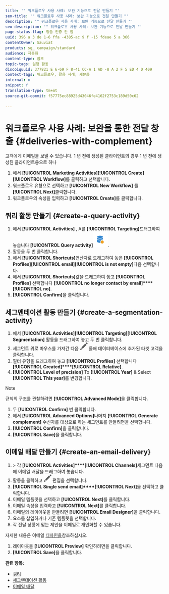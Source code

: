```yaml
---
title: '" 워크플로우 사용 사례: 보완 기능으로 전달 만들기 "'
seo-title: '" 워크플로우 사용 사례: 보완 기능으로 전달 만들기 "'
description: '" 워크플로우 사용 사례: 보완 기능으로 전달 만들기 "'
seo-description: '" 워크플로우 사용 사례: 보완 기능으로 전달 만들기 "'
page-status-flag: 정품 인증 안 함
uuid: 396 a 3 de 1-6 ffa -4385-ac 9 f -15 fdeae 5 a 366
contentOwner: Sauviat
products: sg_ campaign/standard
audience: 자동화
content-type: 참조
topic-tags: 실행 활동
discoiquuid: 377821 E 6-69 F 8-41 CC-A 1 AD -8 A 2 F 5 ED 4 D 409
context-tags: 워크플로우, 활용 사례, 세분화
internal: n
snippet: Y
translation-type: tm+mt
source-git-commit: f57775ec88925d43046fe4162f2753c189d50c62

---
```



# 워크플로우 사용 사례: 보완을 통한 전달 창출 {#deliveries-with-complement}

고객에게 이메일을 보낼 수 있습니다. 1 년 전에 생성된 클라이언트의 경우 1 년 전에 생성된 클라이언트용으로 하나

1. 에서 **[!UICONTROL Marketing Activities]****[!UICONTROL Create]****[!UICONTROL Workflow]**&#x200B;를 클릭하고 선택합니다.
1. 워크플로우 유형으로 선택하고 **[!UICONTROL New Workflow]** 를 **[!UICONTROL Next]**&#x200B;클릭합니다.
1. 워크플로우의 속성을 입력하고 **[!UICONTROL Create]**&#x200B;를 클릭합니다.

## 쿼리 활동 만들기 {#create-a-query-activity}

1. 에서 **[!UICONTROL Activities]** , A를 **[!UICONTROL Targeting]**&#x200B;드래그하여 놓습니다 **[!UICONTROL Query activity]**![](assets/query.png).
1. 활동을 두 번 클릭합니다.
1. 에서 **[!UICONTROL Shortcuts]**&#x200B;연산자로 드래그하여 놓은 **[!UICONTROL Profiles]****[!UICONTROL email]****[!UICONTROL is not empty]**&#x200B;다음 선택합니다.
1. 에서 **[!UICONTROL Shortcuts]**&#x200B;값을 드래그하여 놓고 **[!UICONTROL Profiles]** 선택합니다 **[!UICONTROL no longer contact by email]****[!UICONTROL no]**.
1. **[!UICONTROL Confirm]**&#x200B;을 클릭합니다.

## 세그멘테이션 활동 만들기 {#create-a-segmentation-activity}

1. 에서 **[!UICONTROL Activities]****[!UICONTROL Targeting]****[!UICONTROL Segmentation]** 활동을 드래그하여 놓고 두 번 클릭합니다.
1. 세그먼트 위로 마우스를 가져간 다음 ![](assets/edit_darkgrey-24px.png) 올해 데이터베이스에 추가된 타겟 고객을 클릭합니다.
1. 필터 유형을 드래그하여 놓고 **[!UICONTROL Profiles]** 선택합니다 **[!UICONTROL Created]****[!UICONTROL Relative]**.
1. **[!UICONTROL Level of precision]** To **[!UICONTROL Year]** &amp; Select **[!UICONTROL This year]**&#x200B;를 변경합니다.

>[!NOTE]
>
>규칙의 구조를 관찰하려면 **[!UICONTROL Advanced Mode]**&#x200B;을 클릭합니다.

1. 두 **[!UICONTROL Confirm]** 번 클릭합니다.
1. 에서 **[!UICONTROL Advanced Options]**&#x200B;나머지 **[!UICONTROL Generate complement]** 수신자를 대상으로 하는 세그먼트를 만들려면을 선택합니다.
1. **[!UICONTROL Confirm]**&#x200B;을 클릭합니다.
1. **[!UICONTROL Save]**&#x200B;을 클릭합니다.

## 이메일 배달 만들기 {#create-an-email-delivery}

1. &gt; 각 **[!UICONTROL Activities]****[!UICONTROL Channels]**&#x200B;세그먼트 다음에 이메일 배달을 드래그하여 놓습니다.
1. 활동을 클릭하고 ![](assets/edit_darkgrey-24px.png) 편집을 선택합니다.
1. **[!UICONTROL Single send email]****[!UICONTROL Next]**&#x200B;을 선택하고 클릭합니다.
1. 이메일 템플릿을 선택하고 **[!UICONTROL Next]**&#x200B;를 클릭합니다.
1. 이메일 속성을 입력하고 **[!UICONTROL Next]**&#x200B;를 클릭합니다.
1. 이메일의 레이아웃을 만들려면 **[!UICONTROL Email Designer]**&#x200B;을 클릭합니다.
1. 요소를 삽입하거나 기존 템플릿을 선택합니다.
1. 각 전달 상황에 맞는 제안을 이메일로 개인화할 수 있습니다.

자세한 내용은 이메일 [디자인을](../../designing/using/about-email-content-design.md#designing-an-email-content-from-scratch)참조하십시오.

1. 레이아웃을 **[!UICONTROL Preview]** 확인하려면을 클릭합니다.
1. **[!UICONTROL Save]**&#x200B;을 클릭합니다.

**관련 항목:**

* [쿼리](../../automating/using/query.md)
* [세그멘테이션 활동](../../automating/using/segmentation.md)
* [이메일 배달](../../automating/using/email-delivery.md)
